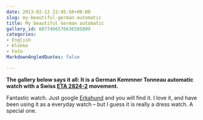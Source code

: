 ```yaml
---
date: 2013-02-12 22:45:58+00:00
slug: my-beautiful-german-automatic
title: My beautiful German automatic
gallery_id: 6077466576636585809
categories:
- English
- Klokke
- Foto
MarkdownAngledQuotes: false

---
```


**The gallery below says it all: It is a German Kemmner Tonneau automatic watch with a Swiss [ETA 2824-2](http://en.wikipedia.org/wiki/ETA_SA#ETA_2824-2) movement.**

Fantastic watch. Just google [Erkahund](https://www.google.com/search?q=erkahund) and you will find it. I love it, and have been using it as a everyday watch – but I guess it is really a dress watch. A special one.

<!--more-->


